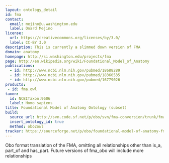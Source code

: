 ```yaml
---
layout: ontology_detail
id: fma
contact:
  email: mejino@u.washington.edu
  label: Onard Mejino
license:
  url: https://creativecommons.org/licenses/by/3.0/
  label: CC-BY 3.0
description: This is currently a slimmed down version of FMA
domain: anatomy
homepage: http://si.washington.edu/projects/fma
page: http://en.wikipedia.org/wiki/Foundational_Model_of_Anatomy
publications:
  - id: http://www.ncbi.nlm.nih.gov/pubmed/18688289
  - id: http://www.ncbi.nlm.nih.gov/pubmed/18360535
  - id: http://www.ncbi.nlm.nih.gov/pubmed/16779026
products:
 - id: fma.owl
taxon:
  id: NCBITaxon:9606
  label: Homo sapiens
title: Foundational Model of Anatomy Ontology (subset)
build:
  source_url: http://svn.code.sf.net/p/obo/svn/fma-conversion/trunk/fma2_obo.obo
  insert_ontology_id: true
  method: obo2owl
tracker: https://sourceforge.net/p/obo/foundational-model-of-anatomy-fma-requests/
---
```


Obo format translation of the FMA, omitting all relationships other than is_a, part_of and has_part. Future versions of fma_obo will include more relationships
